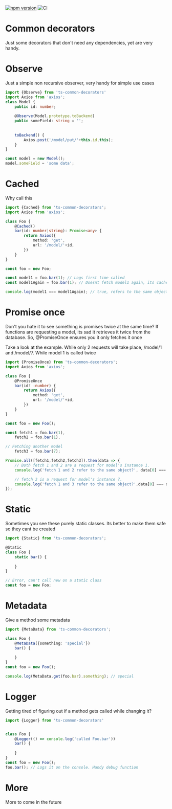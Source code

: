 [![npm version](https://d25lcipzij17d.cloudfront.net/badge.svg?id=js&type=6&v=0.9.9)](https://www.npmjs.com/package/ts-common-decorators) ![CI](https://github.com/jaenster/ts-common-decorators/workflows/CI/badge.svg)

# Common decorators

Just some decorators that don't need any dependencies, yet are very handy.

# Observe
Just a simple non recursive observer, very handy for simple use cases
```typescript
import {Observe} from 'ts-common-decorators'
import Axios from 'axios';
class Model {
    public id: number;
    
    @Observe(Model.prototype.toBackend)
    public someField: string = '';
    
    
    toBackend() {
        Axios.post('/model/put/'+this.id,this);
    }
}

const model = new Model();
model.someField = 'some data';
```

# Cached
Why call this 
```typescript
import {Cached} from 'ts-common-decorators';
import Axios from 'axios';

class Foo {
    @Cached()
    bar(id: number|string): Promise<any> {
        return Axios({
            method: 'get',
            url: '/model/'+id,
        })
    }
}

const foo = new Foo;

const model1 = foo.bar(1); // Logs first time called
const model1Again = foo.bar(1); // Doesnt fetch model1 again, its cached!

console.log(model1 === model1Again); // true, refers to the same object
```

# Promise once
Don't you hate it to see something is promises twice at the same time? If functions are requesting a model, its sad it retrieves it twice from the database. So, @PromiseOnce ensures you it only fetches it once

Take a look at the example. While only 2 requests will take place, /model/1 and /model/7. While model 1 is called twice
```typescript
import {PromiseOnce} from 'ts-common-decorators';
import Axios from 'axios';

class Foo {
    @PromiseOnce
    bar(id? :number) {
        return Axios({
            method: 'get',
            url: '/model/'+id,
        })
    }
}

const foo = new Foo();

const fetch1 = foo.bar(1), 
    fetch2 = foo.bar(1),

// Fetching another model
    fetch3 = foo.bar(7);

Promise.all([fetch1,fetch2,fetch3]).then(data => {
    // Both fetch 1 and 2 are a request for model's instance 1.
    console.log('fetch 1 and 2 refer to the same object?', data[0] === data[1]); // true

    // fetch 3 is a request for model's instance 7.
    console.log('fetch 1 and 3 refer to the same object?',data[0] === data[2]); // false
});
```

# Static
Sometimes you see these purely static classes. Its better to make them safe so they cant be created
```typescript
import {Static} from 'ts-common-decorators';

@Static
class Foo {
    static bar() {
    
    }
}

// Error, can't call new on a static class
const foo = new Foo;
```

# Metadata
Give a method some metadata
```typescript
import {MetaData} from 'ts-common-decorators';

class Foo {
    @MetaData({something: 'special'})
    bar() {
    
    }
}
const foo = new Foo();

console.log(MetaData.get(foo.bar).something); // special
```

# Logger
Getting tired of figuring out if a method gets called while changing it? 

```typescript
import {Logger} from 'ts-common-decorators'


class Foo {
    @Logger(() => console.log('called Foo.bar'))
    bar() {
    
    }
}
const foo = new Foo();
foo.bar(); // Logs it on the console. Handy debug function
```
# More
More to come in the future